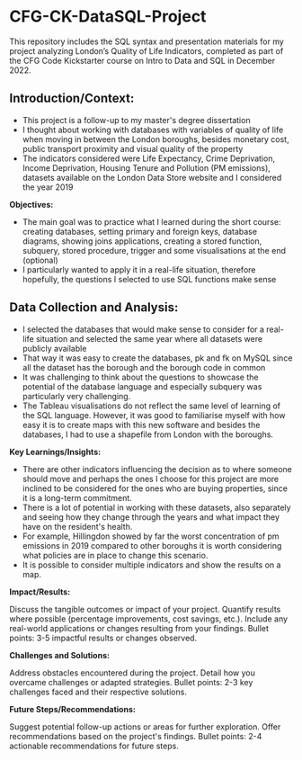 # CFG-CK-DataSQL-Project

This repository includes the SQL syntax and presentation materials for my project analyzing London’s Quality of Life Indicators, completed as part of the CFG Code Kickstarter course on Intro to Data and SQL in December 2022.

## Introduction/Context: ##

- This project is a follow-up to my master's degree dissertation
- I thought about working with databases with variables of quality of life when moving in between the London boroughs, besides monetary cost, public transport proximity and visual quality of the property
- The indicators considered were Life Expectancy, Crime Deprivation, Income Deprivation, Housing Tenure and Pollution (PM emissions), datasets available on the London Data Store website and I considered the year 2019

**Objectives:**

- The main goal was to practice what I learned during the short course: creating databases, setting primary and foreign keys, database diagrams, showing joins applications, creating a stored function, subquery, stored procedure, trigger and some visualisations at the end (optional)
- I particularly wanted to apply it in a real-life situation, therefore hopefully, the questions I selected to use SQL functions make sense

## Data Collection and Analysis: ##

- I selected the databases that would make sense to consider for a real-life situation and selected the same year where all datasets were publicly available
- That way it was easy to create the databases, pk and fk on MySQL since all the dataset has the borough and the borough code in common
- It was challenging to think about the questions to showcase the potential of the database language and especially subquery was particularly very challenging.
- The Tableau visualisations do not reflect the same level of learning of the SQL language. However, it was good to familiarise myself with how easy it is to create maps with this new software and besides the databases, I had to use a shapefile from London with the boroughs.

**Key Learnings/Insights:**

- There are other indicators influencing the decision as to where someone should move and perhaps the ones I choose for this project are more inclined to be considered for the ones who are buying properties, since it is a long-term commitment.
- There is a lot of potential in working with these datasets, also separately and seeing how they change through the years and what impact they have on the resident's health.
- For example, Hillingdon showed by far the worst concentration of pm emissions in 2019 compared to other boroughs it is worth considering what policies are in place to change this scenario.
- It is possible to consider multiple indicators and show the results on a map.

**Impact/Results:**

Discuss the tangible outcomes or impact of your project.
Quantify results where possible (percentage improvements, cost savings, etc.).
Include any real-world applications or changes resulting from your findings.
Bullet points: 3-5 impactful results or changes observed.

**Challenges and Solutions:**

Address obstacles encountered during the project.
Detail how you overcame challenges or adapted strategies.
Bullet points: 2-3 key challenges faced and their respective solutions.

**Future Steps/Recommendations:**

Suggest potential follow-up actions or areas for further exploration.
Offer recommendations based on the project's findings.
Bullet points: 2-4 actionable recommendations for future steps.
